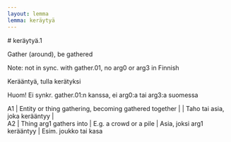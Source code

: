 ```yaml
---
layout: lemma
lemma: keräytyä
---
```


<div class="sense">
# <span class="sensename">keräytyä.1</span>

<span class="description">Gather (around), be gathered</span>

Note: not in sync. with gather.01, no arg0 or arg3 in Finnish

<span class="description">Kerääntyä, tulla kerätyksi</span>

Huom! Ei synkr. gather.01:n kanssa, ei arg0:a tai arg3:a suomessa

A1 | Entity or thing gathering, becoming gathered together |   | Taho tai asia, joka kerääntyy |  
A2 | Thing arg1 gathers into | E.g. a crowd or a pile | Asia, joksi arg1 kerääntyy | Esim. joukko tai kasa

</div>


